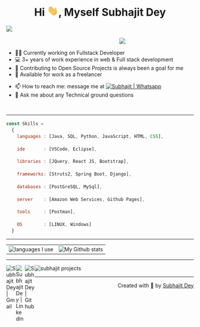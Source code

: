 <h1 align="center">Hi <img src="https://raw.githubusercontent.com/ABSphreak/ABSphreak/master/gifs/Hi.gif" width="30px">, Myself Subhajit Dey</h1>
<img src="https://user-images.githubusercontent.com/73097560/115834477-dbab4500-a447-11eb-908a-139a6edaec5c.gif">

<picture> <img align="right" src="https://github.com/7oSkaaa/7oSkaaa/blob/main/Images/Right_Side.gif?raw=true" width = 200px></picture>

<br />

- 👨‍💻 Currently working on Fullstack Developer
- 💻 3+ years of work experience in web & Full stack development
- 🌱 Contributing to Open Source Projects is always been a goal for me
- 🔭 Available for work as a freelancer
<!-- - 🔭 I’m looking for a freelance project -->
- 📫 How to reach me: message me at <a href="https://wa.me/919830407193" target="_new">
    <img alt="Subhajit | Whatsapp" width="15px" src="https://www.vectorlogo.zone/logos/whatsapp/whatsapp-icon.svg" />
  </a>
- 💬 Ask me about any Technical ground questions

<br />

---

```js
const Skills = 
  {
    languages : [Java, SQL, Python, JavaScript, HTML, CSS],

    ide       : [VSCode, Eclipse],

    libraries : [JQuery, React JS, Bootstrap],

    frameworks: [Struts2, Spring Boot, Django],

    databases : [PostGreSQL, MySql],

    server    : [Amazon Web Services, Github Pages],

    tools     : [Postman],
    
    OS        : [LINUX, Windows]
  }
```

---

<table border=0>
<tr>
<td>
<img align="center" border-radius="40px" width="500px" height="200px" src="https://github-readme-stats.vercel.app/api/top-langs?username=subhajit-projects&show_icons=true&locale=en&layout=compact&theme=react" alt="languages I use" />
</td>
<td>
<img alt="My Github stats" align="center" border-radius="40px" width="800px" height="200px" src="https://github-readme-stats.vercel.app/api?username=subhajit-projects&count_private=true&show_icons=true&hide_border=true&theme=react" href="https://github.com/=subhajit-projects"/>
</td>
</tr>
</table>

---

<!-- <h4> Connect with me🤝: <h4> -->
<img src="https://komarev.com/ghpvc/?username=subhajit-projects&label=Profile%20views&color=000000&style=flat" alt="subhajit projects" />
  </hr>
  <a href="mailto:subhajitdey.5198@gmail.com">
    <img align="left" alt="Subhajit Dey | Gmail" width="26px" src="https://www.vectorlogo.zone/logos/gmail/gmail-icon.svg" />
  </a>
  <a href="https://www.linkedin.com/in/subhajit-dey-kolkata/">
   <img align="left" alt="Subhajit Dey | Linkedin" width="24px" src="https://www.vectorlogo.zone/logos/linkedin/linkedin-tile.svg" />
  </a>
   <a href="https://github.com/subhajit-projects">
    <img align="left" alt="Subhajit Dey | Github" width="26px" src="https://www.vectorlogo.zone/logos/github/github-tile.svg" />
  </a>
  <!-- <a href="https://www.instagram.com/_21omp/">
    <img align="left" alt="Subhajit Dey | Facebook" width="24px" src="https://www.vectorlogo.zone/logos/facebook/facebook-icon.svg" />
  </a>
  <a href="https://www.instagram.com/_21omp/">
    <img align="left" alt="Subhajit Dey | Instagram" width="24px" src="https://www.vectorlogo.zone/logos/instagram/instagram-icon.svg" />
  </a> -->
<!--   <a href="https://portfoliobyom.netlify.app/">
    <img align="left" alt="Om Patel | Portfolio" width="26px" src="https://www.svgrepo.com/show/474386/internet.svg" />
  </a> -->
  <br>

---
  
<div> <!--<img src="https://komarev.com/ghpvc/?username=subhajit-projects&label=Profile%20views&color=0e75b6&style=flat" alt="subhajit projects" /> https://github.com/omunite215 --> <div align="right" >Created with 🧡 by <a href="https://github.com/subhajit-projects">Subhajit Dey</a></div></div>
<!-- <p align="right" > <img src="https://komarev.com/ghpvc/?username=subhajit-projects&label=Profile%20views&color=0e75b6&style=flat" alt="subhajit projects" /> </p> -->

<!--
**subhajit-projects/subhajit-projects** is a ✨ _special_ ✨ repository because its `README.md` (this file) appears on your GitHub profile.

Here are some ideas to get you started:

- 🔭 I’m currently working on ...
- 🌱 I’m currently learning ...
- 👯 I’m looking to collaborate on ...
- 🤔 I’m looking for help with ...
- 💬 Ask me about ...
- 📫 How to reach me: ...
- 😄 Pronouns: ...
- ⚡ Fun fact: ...
-->

<!-- https://github.com/Zhenye-Na -->
